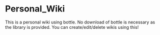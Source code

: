 # Personal_Wiki
This is a personal wiki using bottle. No download of bottle is necessary as the library is provided. You can create/edit/delete wikis using this!
